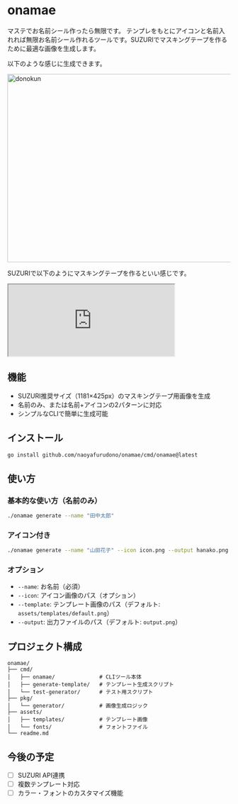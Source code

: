 # onamae

マステでお名前シール作ったら無限です。
テンプレをもとにアイコンと名前入れれば無限お名前シール作れるツールです。SUZURIでマスキングテープを作るために最適な画像を生成します。

以下のような感じに生成できます。

<img width="1181" height="425" alt="donokun " src="https://github.com/user-attachments/assets/ec5a995b-6187-465e-a421-7ae1f3113d8e" />

SUZURIで以下のようにマスキングテープを作るといい感じです。
<iframe height="162" width="375" src="https://suzuri.jp/fnaoya/18840873/masking-tape/15mm/white/embed"></iframe>

## 機能

- SUZURI推奨サイズ（1181×425px）のマスキングテープ用画像を生成
- 名前のみ、または名前+アイコンの2パターンに対応
- シンプルなCLIで簡単に生成可能

## インストール

```bash
go install github.com/naoyafurudono/onamae/cmd/onamae@latest
```

## 使い方

### 基本的な使い方（名前のみ）

```bash
./onamae generate --name "田中太郎"
```

### アイコン付き

```bash
./onamae generate --name "山田花子" --icon icon.png --output hanako.png
```

### オプション

- `--name`: お名前（必須）
- `--icon`: アイコン画像のパス（オプション）
- `--template`: テンプレート画像のパス（デフォルト: `assets/templates/default.png`）
- `--output`: 出力ファイルのパス（デフォルト: `output.png`）

## プロジェクト構成

```
onamae/
├── cmd/
│   ├── onamae/              # CLIツール本体
│   ├── generate-template/   # テンプレート生成スクリプト
│   └── test-generator/      # テスト用スクリプト
├── pkg/
│   └── generator/           # 画像生成ロジック
├── assets/
│   ├── templates/           # テンプレート画像
│   └── fonts/               # フォントファイル
└── readme.md
```

## 今後の予定

- [ ] SUZURI API連携
- [ ] 複数テンプレート対応
- [ ] カラー・フォントのカスタマイズ機能
